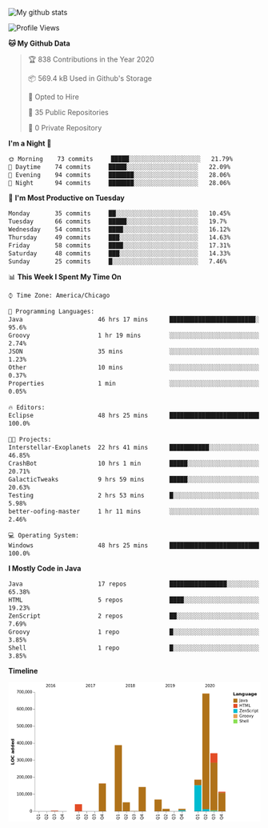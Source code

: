 ![My github stats](https://github-readme-stats.vercel.app/api?username=romvoid95&theme=gruvbox&include_all_commits=true&show_icons=true")

<!--START_SECTION:waka-->
![Profile Views](http://img.shields.io/badge/Profile%20Views-1-blue)

**🐱 My Github Data** 

> 🏆 838 Contributions in the Year 2020
 > 
> 📦 569.4 kB Used in Github's Storage 
 > 
> 💼 Opted to Hire
 > 
> 📜 35 Public Repositories
 > 
> 🔑 0 Private Repository 
 > 
**I'm a Night 🦉** 

```text
🌞 Morning    73 commits     █████░░░░░░░░░░░░░░░░░░░░   21.79% 
🌆 Daytime    74 commits     █████░░░░░░░░░░░░░░░░░░░░   22.09% 
🌃 Evening    94 commits     ███████░░░░░░░░░░░░░░░░░░   28.06% 
🌙 Night      94 commits     ███████░░░░░░░░░░░░░░░░░░   28.06%

```
📅 **I'm Most Productive on Tuesday** 

```text
Monday       35 commits     ██░░░░░░░░░░░░░░░░░░░░░░░   10.45% 
Tuesday      66 commits     █████░░░░░░░░░░░░░░░░░░░░   19.7% 
Wednesday    54 commits     ████░░░░░░░░░░░░░░░░░░░░░   16.12% 
Thursday     49 commits     ███░░░░░░░░░░░░░░░░░░░░░░   14.63% 
Friday       58 commits     ████░░░░░░░░░░░░░░░░░░░░░   17.31% 
Saturday     48 commits     ███░░░░░░░░░░░░░░░░░░░░░░   14.33% 
Sunday       25 commits     █░░░░░░░░░░░░░░░░░░░░░░░░   7.46%

```


📊 **This Week I Spent My Time On** 

```text
⌚︎ Time Zone: America/Chicago

💬 Programming Languages: 
Java                     46 hrs 17 mins      ████████████████████████░   95.6% 
Groovy                   1 hr 19 mins        ░░░░░░░░░░░░░░░░░░░░░░░░░   2.74% 
JSON                     35 mins             ░░░░░░░░░░░░░░░░░░░░░░░░░   1.23% 
Other                    10 mins             ░░░░░░░░░░░░░░░░░░░░░░░░░   0.37% 
Properties               1 min               ░░░░░░░░░░░░░░░░░░░░░░░░░   0.05%

🔥 Editors: 
Eclipse                  48 hrs 25 mins      █████████████████████████   100.0%

🐱‍💻 Projects: 
Interstellar-Exoplanets  22 hrs 41 mins      ███████████░░░░░░░░░░░░░░   46.85% 
CrashBot                 10 hrs 1 min        █████░░░░░░░░░░░░░░░░░░░░   20.71% 
GalacticTweaks           9 hrs 59 mins       █████░░░░░░░░░░░░░░░░░░░░   20.63% 
Testing                  2 hrs 53 mins       █░░░░░░░░░░░░░░░░░░░░░░░░   5.98% 
better-oofing-master     1 hr 11 mins        ░░░░░░░░░░░░░░░░░░░░░░░░░   2.46%

💻 Operating System: 
Windows                  48 hrs 25 mins      █████████████████████████   100.0%

```

**I Mostly Code in Java** 

```text
Java                     17 repos            ████████████████░░░░░░░░░   65.38% 
HTML                     5 repos             ████░░░░░░░░░░░░░░░░░░░░░   19.23% 
ZenScript                2 repos             ██░░░░░░░░░░░░░░░░░░░░░░░   7.69% 
Groovy                   1 repo              █░░░░░░░░░░░░░░░░░░░░░░░░   3.85% 
Shell                    1 repo              █░░░░░░░░░░░░░░░░░░░░░░░░   3.85%

```


**Timeline**

![Chart not found](https://raw.githubusercontent.com/ROMVoid95/ROMVoid95/master/charts/bar_graph.png) 


<!--END_SECTION:waka-->

